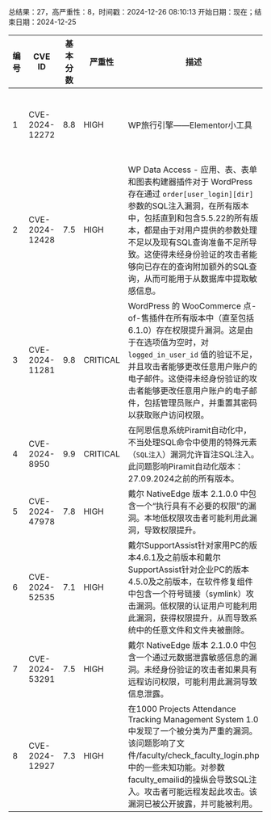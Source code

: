 总结果：27，高严重性：8，时间戳：2024-12-26 08:10:13
开始日期：现在；结束日期：2024-12-25

| 编号 | CVE ID | 基本分数 | 严重性 | 描述 | 参考资料 |
|-----|--------|------------|----------|-------------|------------|
| 1 | CVE-2024-12272 | 8.8  | HIGH | WP旅行引擎——Elementor小工具 | Create Travel Booking Website Using WordPress and Elementor plugin for WordPress is vulnerable to Local File Inclusion in all versions up to, and including, 1.3.7 via several widgets. This makes it possible for authenticated attackers, with Contributor-level access and above, to include and execute arbitrary files on the server, allowing the execution of any PHP code in those files. This can be used to bypass access controls, obtain sensitive data, or achieve code execution in cases where images and other “safe” file types can be uploaded and included. | [1]https://plugins.trac.wordpress.org/changeset?sfp_email=&sfph_mail=&reponame=&old=3212458%40wte-elementor-widgets&new=3212458%40wte-elementor-widgets&sfp_email=&sfph_mail=<br>[2]https://www.wordfence.com/threat-intel/vulnerabilities/id/be5142f6-36da-4715-91d2-7d6665c0efa6?source=cve |
| 2 | CVE-2024-12428 | 7.5  | HIGH | WP Data Access - 应用、表、表单和图表构建器插件对于 WordPress 存在通过 `order[user_login][dir]` 参数的SQL注入漏洞，在所有版本中，包括直到和包含5.5.22的所有版本，都是由于对用户提供的参数处理不足以及现有SQL查询准备不足所导致。这使得未经身份验证的攻击者能够向已存在的查询附加额外的SQL查询，从而可能用于从数据库中提取敏感信息。 | [1]https://plugins.trac.wordpress.org/changeset/3210150/wp-data-access/tags/5.5.23/WPDataAccess/Data_Tables/WPDA_Data_Tables.php?old=3206494&old_path=wp-data-access%2Ftags%2F5.5.22%2FWPDataAccess%2FData_Tables%2FWPDA_Data_Tables.php<br>[2]https://www.wordfence.com/threat-intel/vulnerabilities/id/a1708d6e-14f5-418f-81eb-f9269159b5b1?source=cve |
| 3 | CVE-2024-11281 | 9.8  | CRITICAL | WordPress 的 WooCommerce 点-of-售插件在所有版本中（直至包括 6.1.0）存在权限提升漏洞。这是由于在选项值为空时，对 `logged_in_user_id` 值的验证不足，并且攻击者能够更改任意用户账户的电子邮件。这使得未经身份验证的攻击者能够更改任意用户账户的电子邮件，包括管理员账户，并重置其密码以获取账户访问权限。 | [1]https://codecanyon.net/item/wordpress-woocommerce-pos-system-point-of-sale/21254976<br>[2]https://www.wordfence.com/threat-intel/vulnerabilities/id/2a0671b1-1414-4315-8a2d-bd1aabe091a4?source=cve |
| 4 | CVE-2024-8950 | 9.9  | CRITICAL | 在阿恩信息系统Piramit自动化中，不当处理SQL命令中使用的特殊元素（`SQL注入`）漏洞允许盲注SQL注入。此问题影响Piramit自动化版本：27.09.2024之前的所有版本。 | [1]https://www.usom.gov.tr/bildirim/tr-24-1898 |
| 5 | CVE-2024-47978 | 7.8  | HIGH | 戴尔 NativeEdge 版本 2.1.0.0 中包含一个“执行具有不必要的权限”的漏洞。本地低权限攻击者可能利用此漏洞，导致权限提升。 | [1]https://www.dell.com/support/kbdoc/en-us/000258904/dsa-2024-488-security-update-for-dell-nativeedge-multiple-vulnerabilities |
| 6 | CVE-2024-52535 | 7.1  | HIGH | 戴尔SupportAssist针对家用PC的版本4.6.1及之前版本和戴尔SupportAssist针对企业PC的版本4.5.0及之前版本，在软件修复组件中包含一个符号链接（symlink）攻击漏洞。低权限的认证用户可能利用此漏洞，获得权限提升，从而导致系统中的任意文件和文件夹被删除。 | [1]https://www.dell.com/support/kbdoc/en-us/000261086/dsa-2024-470-security-update-for-dell-supportassist-for-home-pcs-and-dell-supportassist-for-business-pcs-vulnerabilities |
| 7 | CVE-2024-53291 | 7.5  | HIGH | 戴尔 NativeEdge 版本 2.1.0.0 中包含一个通过元数据泄露敏感信息的漏洞。未经身份验证的攻击者如果具有远程访问权限，可能利用此漏洞导致信息泄露。 | [1]https://www.dell.com/support/kbdoc/en-us/000258904/dsa-2024-488-security-update-for-dell-nativeedge-multiple-vulnerabilities |
| 8 | CVE-2024-12927 | 7.3  | HIGH | 在1000 Projects Attendance Tracking Management System 1.0中发现了一个被分类为严重的漏洞。该问题影响了文件/faculty/check_faculty_login.php中的一些未知功能。对参数faculty_emailid的操纵会导致SQL注入。攻击者可能远程发起此攻击。该漏洞已被公开披露，并可能被利用。 | [1]https://1000projects.org/<br>[2]https://github.com/zzkk0173/CVE/issues/1<br>[3]https://vuldb.com/?ctiid.289280<br>[4]https://vuldb.com/?id.289280<br>[5]https://vuldb.com/?submit.467992 |